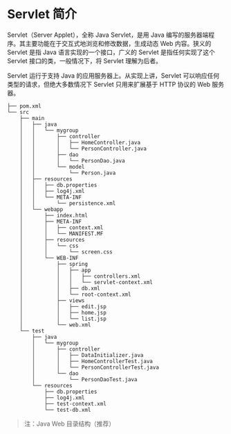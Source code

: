 # Servlet 简介

Servlet（Server Applet），全称 Java Servlet，是用 Java 编写的服务器端程序。其主要功能在于交互式地浏览和修改数据，生成动态 Web 内容。狭义的 Servlet 是指 Java 语言实现的一个接口，广义的 Servlet 是指任何实现了这个 Servlet 接口的类，一般情况下，将 Servlet 理解为后者。

Servlet 运行于支持 Java 的应用服务器上。从实现上讲，Servlet 可以响应任何类型的请求，但绝大多数情况下 Servlet 只用来扩展基于 HTTP 协议的 Web 服务器。

```plain
├── pom.xml
└── src
    ├── main
    │   ├── java
    │   │   └── mygroup
    │   │       ├── controller
    │   │       │   ├── HomeController.java
    │   │       │   └── PersonController.java
    │   │       ├── dao
    │   │       │   └── PersonDao.java
    │   │       └── model
    │   │           └── Person.java
    │   ├── resources
    │   │   ├── db.properties
    │   │   ├── log4j.xml
    │   │   └── META-INF
    │   │       └── persistence.xml
    │   └── webapp
    │       ├── index.html
    │       ├── META-INF
    │       │   ├── context.xml
    │       │   └── MANIFEST.MF
    │       ├── resources
    │       │   └── css
    │       │       └── screen.css
    │       └── WEB-INF
    │           ├── spring
    │           │   ├── app
    │           │   │   ├── controllers.xml
    │           │   │   └── servlet-context.xml
    │           │   ├── db.xml
    │           │   └── root-context.xml
    │           ├── views
    │           │   ├── edit.jsp
    │           │   ├── home.jsp
    │           │   └── list.jsp
    │           └── web.xml
    └── test
        ├── java
        │   └── mygroup
        │       ├── controller
        │       │   ├── DataInitializer.java
        │       │   ├── HomeControllerTest.java
        │       │   └── PersonControllerTest.java
        │       └── dao
        │           └── PersonDaoTest.java
        └── resources
            ├── db.properties
            ├── log4j.xml
            ├── test-context.xml
            └── test-db.xml
```
> 注：Java Web 目录结构（推荐）

